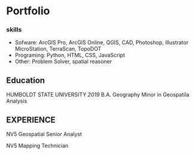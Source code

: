 # Portfolio
### skills
- Sofware: ArcGIS Pro, ArcGIS Online, QGIS, CAD, Photoshop, Illustrator MicroStation, TerraScan, TopoDOT
- Programing: Python, HTML, CSS, JavaScript
- Other: Problem Solver, spatial reasoner

## Education
HUMBOLDT STATE UNIVERSITY *2019*
B.A. Geography
Minor in Geospatila Analysis

## EXPERIENCE
NV5 Geospatial
Senior Analyst

NV5
Mapping Technician
